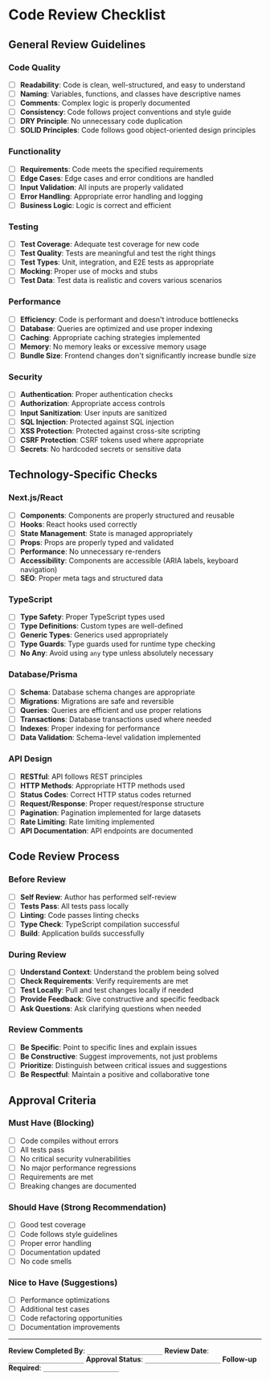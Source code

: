 # Code Review Checklist

## General Review Guidelines

### Code Quality
- [ ] **Readability**: Code is clean, well-structured, and easy to understand
- [ ] **Naming**: Variables, functions, and classes have descriptive names
- [ ] **Comments**: Complex logic is properly documented
- [ ] **Consistency**: Code follows project conventions and style guide
- [ ] **DRY Principle**: No unnecessary code duplication
- [ ] **SOLID Principles**: Code follows good object-oriented design principles

### Functionality
- [ ] **Requirements**: Code meets the specified requirements
- [ ] **Edge Cases**: Edge cases and error conditions are handled
- [ ] **Input Validation**: All inputs are properly validated
- [ ] **Error Handling**: Appropriate error handling and logging
- [ ] **Business Logic**: Logic is correct and efficient

### Testing
- [ ] **Test Coverage**: Adequate test coverage for new code
- [ ] **Test Quality**: Tests are meaningful and test the right things
- [ ] **Test Types**: Unit, integration, and E2E tests as appropriate
- [ ] **Mocking**: Proper use of mocks and stubs
- [ ] **Test Data**: Test data is realistic and covers various scenarios

### Performance
- [ ] **Efficiency**: Code is performant and doesn't introduce bottlenecks
- [ ] **Database**: Queries are optimized and use proper indexing
- [ ] **Caching**: Appropriate caching strategies implemented
- [ ] **Memory**: No memory leaks or excessive memory usage
- [ ] **Bundle Size**: Frontend changes don't significantly increase bundle size

### Security
- [ ] **Authentication**: Proper authentication checks
- [ ] **Authorization**: Appropriate access controls
- [ ] **Input Sanitization**: User inputs are sanitized
- [ ] **SQL Injection**: Protected against SQL injection
- [ ] **XSS Protection**: Protected against cross-site scripting
- [ ] **CSRF Protection**: CSRF tokens used where appropriate
- [ ] **Secrets**: No hardcoded secrets or sensitive data

## Technology-Specific Checks

### Next.js/React
- [ ] **Components**: Components are properly structured and reusable
- [ ] **Hooks**: React hooks used correctly
- [ ] **State Management**: State is managed appropriately
- [ ] **Props**: Props are properly typed and validated
- [ ] **Performance**: No unnecessary re-renders
- [ ] **Accessibility**: Components are accessible (ARIA labels, keyboard navigation)
- [ ] **SEO**: Proper meta tags and structured data

### TypeScript
- [ ] **Type Safety**: Proper TypeScript types used
- [ ] **Type Definitions**: Custom types are well-defined
- [ ] **Generic Types**: Generics used appropriately
- [ ] **Type Guards**: Type guards used for runtime type checking
- [ ] **No Any**: Avoid using `any` type unless absolutely necessary

### Database/Prisma
- [ ] **Schema**: Database schema changes are appropriate
- [ ] **Migrations**: Migrations are safe and reversible
- [ ] **Queries**: Queries are efficient and use proper relations
- [ ] **Transactions**: Database transactions used where needed
- [ ] **Indexes**: Proper indexing for performance
- [ ] **Data Validation**: Schema-level validation implemented

### API Design
- [ ] **RESTful**: API follows REST principles
- [ ] **HTTP Methods**: Appropriate HTTP methods used
- [ ] **Status Codes**: Correct HTTP status codes returned
- [ ] **Request/Response**: Proper request/response structure
- [ ] **Pagination**: Pagination implemented for large datasets
- [ ] **Rate Limiting**: Rate limiting implemented
- [ ] **API Documentation**: API endpoints are documented

## Code Review Process

### Before Review
- [ ] **Self Review**: Author has performed self-review
- [ ] **Tests Pass**: All tests pass locally
- [ ] **Linting**: Code passes linting checks
- [ ] **Type Check**: TypeScript compilation successful
- [ ] **Build**: Application builds successfully

### During Review
- [ ] **Understand Context**: Understand the problem being solved
- [ ] **Check Requirements**: Verify requirements are met
- [ ] **Test Locally**: Pull and test changes locally if needed
- [ ] **Provide Feedback**: Give constructive and specific feedback
- [ ] **Ask Questions**: Ask clarifying questions when needed

### Review Comments
- [ ] **Be Specific**: Point to specific lines and explain issues
- [ ] **Be Constructive**: Suggest improvements, not just problems
- [ ] **Prioritize**: Distinguish between critical issues and suggestions
- [ ] **Be Respectful**: Maintain a positive and collaborative tone

## Approval Criteria

### Must Have (Blocking)
- [ ] Code compiles without errors
- [ ] All tests pass
- [ ] No critical security vulnerabilities
- [ ] No major performance regressions
- [ ] Requirements are met
- [ ] Breaking changes are documented

### Should Have (Strong Recommendation)
- [ ] Good test coverage
- [ ] Code follows style guidelines
- [ ] Proper error handling
- [ ] Documentation updated
- [ ] No code smells

### Nice to Have (Suggestions)
- [ ] Performance optimizations
- [ ] Additional test cases
- [ ] Code refactoring opportunities
- [ ] Documentation improvements

---

**Review Completed By**: `_____________________`
**Review Date**: `_____________________`
**Approval Status**: `_____________________`
**Follow-up Required**: `_____________________`
